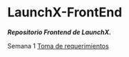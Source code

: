 # LaunchX-FrontEnd

***Repositorio Frontend de LaunchX.***

Semana 1
[Toma de requerimientos](https://docs.google.com/document/d/1kH-V9tqA8SEKU9FnPHyMcirwkRE4b_Qq8WHQYg8DCeg/edit?usp=sharing)

